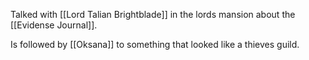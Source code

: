 Talked with [[Lord Talian Brightblade]] in the lords mansion about the [[Evidense Journal]].

Is followed by [[Oksana]] to something that looked like a thieves guild.